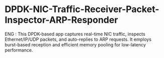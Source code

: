 # DPDK-NIC-Traffic-Receiver-Packet-Inspector-ARP-Responder
ENG : 
This DPDK-based app captures real-time NIC traffic, inspects Ethernet/IP/UDP packets, and auto-replies to ARP requests. It employs burst-based reception and efficient memory pooling for low-latency performance.

